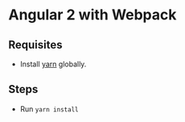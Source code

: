 # Angular 2 with Webpack

## Requisites
- Install [yarn](https://yarnpkg.com/) globally.

## Steps
- Run `yarn install`
